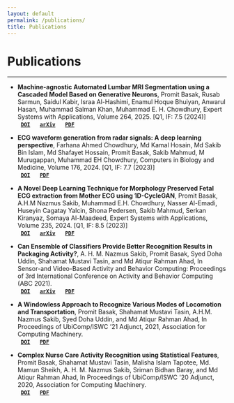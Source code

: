 ```yaml
---
layout: default
permalink: /publications/
title: Publications
---
```


# Publications

<hr class="thin-hr-line">

- **Machine-agnostic Automated Lumbar MRI Segmentation using a Cascaded Model Based on Generative Neurons**,
  Promit Basak, Rusab Sarmun, Saidul Kabir, Israa Al-Hashimi, Enamul Hoque Bhuiyan, Anwarul Hasan, Muhammad Salman Khan, Muhammad E. H. Chowdhury,
  Expert Systems with Applications, Volume 264, 2025. [Q1, IF: 7.5 (2024)] <br>
  <code>&nbsp;<b><a href="https://doi.org/10.1016/j.eswa.2024.125862" target="_blank">DOI</a></b>&nbsp;</code>&nbsp;&nbsp;<code>&nbsp;<b><a href="https://arxiv.org/abs/2411.15656" target="_blank">arXiv</a></b>&nbsp;</code>&nbsp;&nbsp;<code>&nbsp;<b><a href="{{site.baseurl}}/assets/files/lumbar_mri_segmentation.pdf" target="_blank">PDF</a></b>&nbsp;</code>

- **ECG waveform generation from radar signals: A deep learning perspective**,
  Farhana Ahmed Chowdhury, Md Kamal Hosain, Md Sakib Bin Islam, Md Shafayet Hossain, Promit Basak, Sakib Mahmud, M Murugappan, Muhammad EH Chowdhury,
  Computers in Biology and Medicine, Volume 176, 2024. [Q1, IF: 7.7 (2023)] <br>
  <code>&nbsp;<b><a href="https://doi.org/10.1016/j.compbiomed.2024.108555" target="_blank">DOI</a></b>&nbsp;</code>&nbsp;&nbsp;<code>&nbsp;<b><a href="{{site.baseurl}}/assets/files/ecg_from_radar.pdf" target="_blank">PDF</a></b>&nbsp;</code>

- **A Novel Deep Learning Technique for Morphology Preserved Fetal ECG extraction from Mother ECG using 1D-CycleGAN**,
  Promit Basak, A.H.M Nazmus Sakib, Muhammad E.H. Chowdhury, Nasser Al-Emadi, Huseyin Cagatay Yalcin, Shona Pedersen, Sakib Mahmud, Serkan Kiranyaz, Somaya Al-Maadeed,
  Expert Systems with Applications, Volume 235, 2024. [Q1, IF: 8.5 (2023)] <br>
  <code>&nbsp;<b><a href="https://doi.org/10.1016/j.eswa.2023.121196" target="_blank">DOI</a></b>&nbsp;</code>&nbsp;&nbsp;<code>&nbsp;<b><a href="https://arxiv.org/abs/2310.03759" target="_blank">arXiv</a></b>&nbsp;</code>&nbsp;&nbsp;<code>&nbsp;<b><a href="{{site.baseurl}}/assets/files/fetal_ecg_extraction.pdf" target="_blank">PDF</a></b>&nbsp;</code>

- **Can Ensemble of Classifiers Provide Better Recognition Results in Packaging Activity?**,
  A. H. M. Nazmus Sakib, Promit Basak, Syed Doha Uddin, Shahamat Mustavi Tasin, and Md Atiqur Rahman Ahad,
  In Sensor-and Video-Based Activity and Behavior Computing: Proceedings of 3rd International Conference on Activity and Behavior Computing (ABC 2021). <br>
  <code>&nbsp;<b><a href="https://doi.org/10.1007/978-981-19-0361-8_10" target="_blank">DOI</a></b>&nbsp;</code>&nbsp;&nbsp;<code>&nbsp;<b><a href="https://arxiv.org/abs/2211.02965" target="_blank">arXiv</a></b>&nbsp;</code>&nbsp;&nbsp;<code>&nbsp;<b><a href="{{site.baseurl}}/assets/files/bento_packaging_activity.pdf" target="_blank">PDF</a></b>&nbsp;</code>

- **A Windowless Approach to Recognize Various Modes of Locomotion and Transportation**,
  Promit Basak, Shahamat Mustavi Tasin, A.H.M. Nazmus Sakib, Syed Doha Uddin, and Md Atiqur Rahman Ahad,
  In Proceedings of UbiComp/ISWC ’21 Adjunct, 2021, Association for Computing Machinery. <br>
  <code>&nbsp;<b><a href="https://doi.org/10.1145/3460418.3479385" target="_blank">DOI</a></b>&nbsp;</code>&nbsp;&nbsp;<code>&nbsp;<b><a href="{{site.baseurl}}/assets/files/transportation_mode_recognition.pdf" target="_blank">PDF</a></b>&nbsp;</code>

- **Complex Nurse Care Activity Recognition using Statistical Features**,
  Promit Basak, Shahamat Mustavi Tasin, Malisha Islam Tapotee, Md. Mamun Sheikh, A. H. M. Nazmus Sakib, Sriman Bidhan Baray, and Md Atiqur Rahman Ahad,
  In Proceedings of UbiComp/ISWC '20 Adjunct, 2020, Association for Computing Machinery. <br>
  <code>&nbsp;<b><a href="https://doi.org/10.1145/3410530.3414338" target="_blank">DOI</a></b>&nbsp;</code>&nbsp;&nbsp;<code>&nbsp;<b><a href="{{site.baseurl}}/assets/files/nurse_care_activity.pdf" target="_blank">PDF</a></b>&nbsp;</code>
